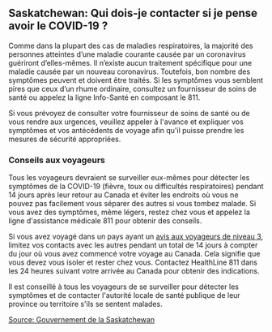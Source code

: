 ## Saskatchewan: Qui dois-je contacter si je pense avoir le COVID-19 ?

Comme dans la plupart des cas de maladies respiratoires, la majorité des personnes atteintes d’une maladie courante causée par un coronavirus guériront d’elles-mêmes. Il n’existe aucun traitement spécifique pour une maladie causée par un nouveau coronavirus. Toutefois, bon nombre des symptômes peuvent et doivent être traités. Si les symptômes vous semblent pires que ceux d’un rhume ordinaire, consultez un fournisseur de soins de santé ou appelez la ligne Info-Santé en composant le 811.

Si vous prévoyez de consulter votre fournisseur de soins de santé ou de vous rendre aux urgences, veuillez appeler à l'avance et expliquer vos symptômes et vos antécédents de voyage afin qu'il puisse prendre les mesures de sécurité appropriées.

### Conseils aux voyageurs

Tous les voyageurs devraient se surveiller eux-mêmes pour détecter les symptômes de la COVID-19 (fièvre, toux ou difficultés respiratoires) pendant 14 jours après leur retour au Canada et éviter les endroits où vous ne pouvez pas facilement vous séparer des autres si vous tombez malade. Si vous avez des symptômes, même légers, restez chez vous et appelez la ligne d'assistance médicale 811 pour obtenir des conseils.

Si vous avez voyagé dans un pays ayant un [avis aux voyageurs de niveau 3](https://travel.gc.ca/travelling/health-safety/travel-health-notices), limitez vos contacts avec les autres pendant un total de 14 jours à compter du jour où vous avez commencé votre voyage au Canada. Cela signifie que vous devez vous isoler et rester chez vous. Contactez HealthLine 811 dans les 24 heures suivant votre arrivée au Canada pour obtenir des indications.

Il est conseillé à tous les voyageurs de se surveiller pour détecter les symptômes et de contacter l'autorité locale de santé publique de leur province ou territoire s'ils se sentent malades.

[Source: Gouvernement de la Saskatchewan](https://www.saskatchewan.ca/bonjour/health-and-healthy-living/2019-novel-coronavirus)
